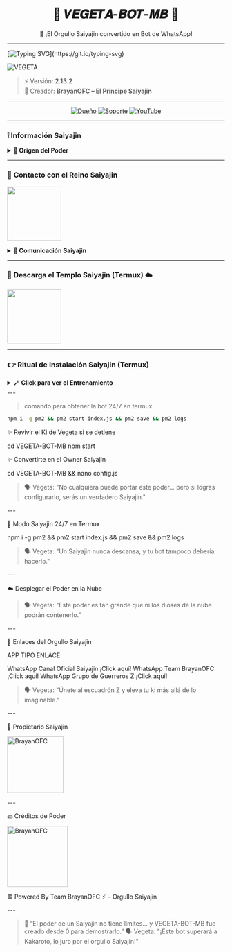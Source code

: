 <h1 align="center">💨 𝑽𝑬𝑮𝑬𝑻𝑨-𝑩𝑶𝑻-𝑴𝑩 💨</h1>
<p align="center">🐉 ¡El Orgullo Saiyajin convertido en Bot de WhatsApp!</p>

---

[![Typing SVG](https://readme-typing-svg.demolab.com?font=Fira+Code&pause=1000&color=0033FF&center=true&vCenter=true&width=600&lines=Bienvenido+Guerrero+Z;VEGETA-BOT-MB+🔥;Creado+desde+0+por+BrayanOFC;El+Orgullo+Saiyajin+en+tu+mano;¡Supera+a+Kakaroto!)](https://git.io/typing-svg)

![VEGETA](https://i.ibb.co/3dC0V9r/vegeta.jpg)

> ⚡ Versión: **2.13.2**  
> 👑 Creador: **BrayanOFC – El Príncipe Saiyajin**

---

<div align="center">

[![Dueño](https://img.shields.io/badge/Príncipe-0033FF?style=for-the-badge&logo=whatsapp&logoColor=white)](https://wa.me/526633900512)
[![Soporte](https://img.shields.io/badge/Escuadrón_Z-0033FF?style=for-the-badge&logo=whatsapp&logoColor=white)](https://wa.me/526633900512)
[![YouTube](https://img.shields.io/badge/Entrenamiento-FF0000?style=for-the-badge&logo=youtube&logoColor=white)](https://www.youtube.com/@Vegeta-bot)

</div>

---

### ❕️ **Información Saiyajin**

<details>
 <summary><b> 🐉 Origen del Poder</b></summary>

* Este bot **no está afiliado a WhatsApp Inc.**  
* WhatsApp es marca registrada de `WhatsApp LLC`.  
* **VEGETA-BOT-MB** fue forjado desde 0 como un arma de los Saiyajin para dominar WhatsApp ⚡  

> 🗣️ Vegeta: *"¡Este bot no necesita a Kakaroto para ser el mejor!"*  

</details>

---

### 🔮 **Contacto con el Reino Saiyajin**

<a href="https://wa.me/526641784469?text=Quiero+el+poder+de+VEGETA"><img src="https://i.ibb.co/3dC0V9r/vegeta.jpg" height="125px"></a>

<details>
<summary><b> 🐉 Comunicación Saiyajin</b></summary>

* WhatsApp: https://wa.me/526641784469  

> 🗣️ Vegeta: *"Si buscas poder… habla directamente con el príncipe de los Saiyajin."*  

</details>

---

### 🐉 **Descarga el Templo Saiyajin (Termux)** ☁️
<a href="https://www.mediafire.com/file/llugt4zgj7g3n3u/com.termux_1020.apk/file"><img src="https://qu.ax/finc.jpg" height="125px"></a> 

---

### 👉 **Ritual de Instalación Saiyajin (Termux)**

<details>
 <summary><b> 🪄 Click para ver el Entrenamiento</b></summary>

#### Pasos del Guerrero Z
```bash
termux-setup-storage
```

```bash
apt update && apt upgrade && pkg install -y git nodejs ffmpeg imagemagick yarn
```

```bash
git clone https://github.com/BrayanOFC/VEGETA-BOT-MB && cd VEGETA-BOT-MB 
```

```bash
yarn install
```

```bash
npm install
```

```bash
npm update
```

```bash
npm start
```

</details>
---

> comando para obtener la bot 24/7 en termux

```bash
npm i -g pm2 && pm2 start index.js && pm2 save && pm2 logs
```

✨️ Revivir el Ki de Vegeta si se detiene

cd VEGETA-BOT-MB
npm start

✨️ Convertirte en el Owner Saiyajin

cd VEGETA-BOT-MB && nano config.js

> 🗣️ Vegeta: "No cualquiera puede portar este poder… pero si logras configurarlo, serás un verdadero Saiyajin."

</details>
---

👻 Modo Saiyajin 24/7 en Termux

npm i -g pm2 && pm2 start index.js && pm2 save && pm2 logs

> 🗣️ Vegeta: "Un Saiyajin nunca descansa, y tu bot tampoco debería hacerlo."



</details>
---

☁️ Desplegar el Poder en la Nube






> 🗣️ Vegeta: "Este poder es tan grande que ni los dioses de la nube podrán contenerlo."



</details>
---

🔗 Enlaces del Orgullo Saiyajin

APP	TIPO	ENLACE

WhatsApp	Canal Oficial Saiyajin	¡Click aquí!
WhatsApp	Team BrayanOFC	¡Click aquí!
WhatsApp	Grupo de Guerreros Z	¡Click aquí!


> 🗣️ Vegeta: "Únete al escuadrón Z y eleva tu ki más allá de lo imaginable."



</details>
---

🚀 Propietario Saiyajin

<a href="https://github.com/BrayanOFC"><img src="https://github.com/BrayanOFC.png" width="130" height="130" alt="BrayanOFC"/></a>

</details>
---

💵 Créditos de Poder

<a href="https://github.com/BrayanOFC"><img src="https://github.com/BrayanOFC.png" width="140" height="140" alt="BrayanOFC"/></a>

© Powered By Team BrayanOFC ⚡︎ – Orgullo Saiyajin

</details>
---

> 🐉 “El poder de un Saiyajin no tiene límites… y VEGETA-BOT-MB fue creado desde 0 para demostrarlo.”
🗣️ Vegeta: "¡Este bot superará a Kakaroto, lo juro por el orgullo Saiyajin!"